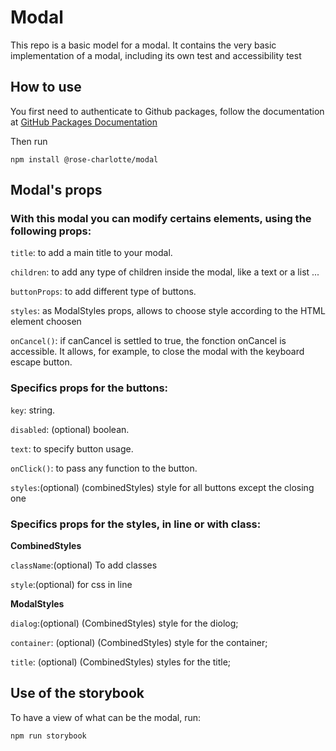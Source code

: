 # Modal

This repo is a basic model for a modal.
It contains the very basic implementation of a modal, including its own test and accessibility test

## How to use

You first need to authenticate to Github packages, follow the documentation at [GitHub Packages Documentation](https://docs.github.com/en/packages/working-with-a-github-packages-registry/working-with-the-npm-registry#installing-a-package)

Then run

```
npm install @rose-charlotte/modal
```

## Modal's props

### With this modal you can modify certains elements, using the following props:

`title`: to add a main title to your modal.

`children`: to add any type of children inside the modal, like a text or a list ...

`buttonProps`: to add different type of buttons.

`styles`: as ModalStyles props, allows to choose style according to the HTML element choosen

`onCancel()`: if canCancel is settled to true, the fonction onCancel is accessible. It allows, for example, to close the modal with the keyboard escape button.

### Specifics props for the buttons:

`key`: string.

`disabled`: (optional) boolean.

`text`: to specify button usage.

`onClick()`: to pass any function to the button.

`styles`:(optional) (combinedStyles) style for all buttons except the closing one

### Specifics props for the styles, in line or with class:

**CombinedStyles**

`className`:(optional) To add classes

`style`:(optional) for css in line

**ModalStyles**

`dialog`:(optional) (CombinedStyles) style for the diolog;

`container`: (optional) (CombinedStyles) style for the container;

`title`: (optional) (CombinedStyles) styles for the title;

## Use of the storybook

To have a view of what can be the modal, run:

```
npm run storybook
```
